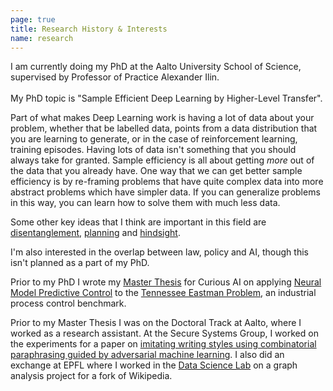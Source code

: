```yaml
---
page: true
title: Research History & Interests
name: research
---
```


<bio resume="https://sspilsbury-com-images.s3.amazonaws.com/pdf/sspilsbury-resume-research.pdf">
    <div>
    <div>
        I am currently doing my PhD at the <link external to={'https://aalto.fi'}>Aalto University School of Science</link>, supervised by Professor of Practice <link external to={'https://users.aalto.fi/~alexilin/'}>Alexander Ilin</link>.
    </div>
    <br />
    <div>
        My PhD topic is "Sample Efficient Deep Learning by Higher-Level Transfer".
    </div>
    </div>
</bio>

Part of what makes Deep Learning work is having a lot of data about your problem,
whether that be labelled data, points from a data distribution that you are learning
to generate, or in the case of reinforcement learning, training episodes. Having
lots of data isn't something that you should always take for granted. Sample
efficiency is all about getting _more_ out of the data that you already have.
One way that we can get better sample efficiency is by re-framing problems that
have quite complex data into more abstract problems which have simpler data. If
you can generalize problems in this way, you can learn how to solve them with
much less data.

Some other key ideas that I think are important in this field are [disentanglement](https://deepai.org/machine-learning-glossary-and-terms/disentangled-representation-learning),
[planning](https://towardsdatascience.com/reinforcement-learning-model-based-planning-methods-5e99cae0abb8) and
[hindsight](https://arxiv.org/abs/1707.01495).

I'm also interested in the overlap between law, policy and AI, though this isn't planned
as a part of my PhD.

Prior to my PhD I wrote my [Master Thesis](https://sspilsbury-com-images.s3.amazonaws.com/pdf/sspilsbury-master-thesis.pdf) for Curious AI on applying [Neural Model Predictive Control](https://arxiv.org/abs/1903.11981) to the [Tennessee Eastman Problem](http://users.abo.fi/khaggblo/RS/McAvoy.pdf), an industrial process control benchmark.

Prior to my Master Thesis I was on the Doctoral Track at Aalto, where I worked as a
research assistant. At the Secure Systems Group, I worked on the experiments for a
paper on [imitating writing styles using combinatorial paraphrasing guided by adversarial machine learning](https://arxiv.org/abs/1905.13464). I also did an
exchange at EPFL where I worked in the [Data Science Lab](https://dlab.epfl.ch/) on
a graph analysis project for a fork of Wikipedia.
